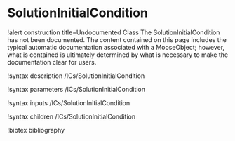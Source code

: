 <!-- MOOSE Documentation Stub: Remove this when content is added. -->

# SolutionInitialCondition

!alert construction title=Undocumented Class
The SolutionInitialCondition has not been documented. The content contained on this page includes the
typical automatic documentation associated with a MooseObject; however, what is contained is
ultimately determined by what is necessary to make the documentation clear for users.

!syntax description /ICs/SolutionInitialCondition

!syntax parameters /ICs/SolutionInitialCondition

!syntax inputs /ICs/SolutionInitialCondition

!syntax children /ICs/SolutionInitialCondition

!bibtex bibliography
